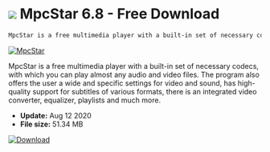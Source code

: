 # ![](https://cdn.softexe.net/static/icon/win.gif) MpcStar 6.8 - Free Download

```sh
MpcStar is a free multimedia player with a built-in set of necessary codecs, with which you can play almost any audio and video files
```
[![MpcStar](https://gallery.dpcdn.pl/imgc/Tools/1105/g_-_420x350_1.5_-_x20100921121630.png)](https://softexe.net/win/multimedia/audio-sound/mpcstar:deRh.html)

MpcStar is a free multimedia player with a built-in set of necessary codecs, with which you can play almost any audio and video files. The program also offers the user a wide and specific settings for video and sound, has high-quality support for subtitles of various formats, there is an integrated video converter, equalizer, playlists and much more.


- **Update:** Aug 12 2020
- **File size:** 51.34 MB

[![Download](https://cdn.softexe.net/static/img/download.png)](https://softexe.net/win/multimedia/audio-sound/mpcstar:deRh.html)

